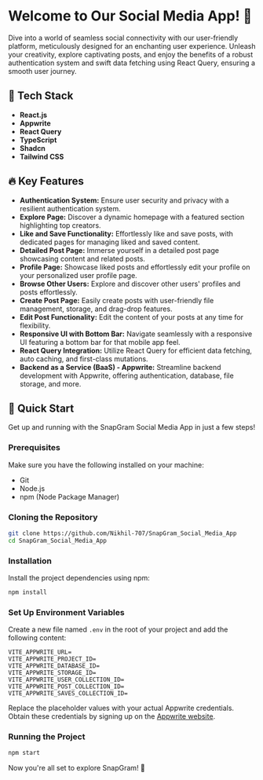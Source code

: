 # Welcome to Our Social Media App! 🌟

Dive into a world of seamless social connectivity with our user-friendly platform, meticulously designed for an enchanting user experience. Unleash your creativity, explore captivating posts, and enjoy the benefits of a robust authentication system and swift data fetching using React Query, ensuring a smooth user journey.

## 🚀 Tech Stack
- **React.js**
- **Appwrite**
- **React Query**
- **TypeScript**
- **Shadcn**
- **Tailwind CSS**

## 🔥 Key Features
- **Authentication System:** Ensure user security and privacy with a resilient authentication system.
- **Explore Page:** Discover a dynamic homepage with a featured section highlighting top creators.
- **Like and Save Functionality:** Effortlessly like and save posts, with dedicated pages for managing liked and saved content.
- **Detailed Post Page:** Immerse yourself in a detailed post page showcasing content and related posts.
- **Profile Page:** Showcase liked posts and effortlessly edit your profile on your personalized user profile page.
- **Browse Other Users:** Explore and discover other users' profiles and posts effortlessly.
- **Create Post Page:** Easily create posts with user-friendly file management, storage, and drag-drop features.
- **Edit Post Functionality:** Edit the content of your posts at any time for flexibility.
- **Responsive UI with Bottom Bar:** Navigate seamlessly with a responsive UI featuring a bottom bar for that mobile app feel.
- **React Query Integration:** Utilize React Query for efficient data fetching, auto caching, and first-class mutations.
- **Backend as a Service (BaaS) - Appwrite:** Streamline backend development with Appwrite, offering authentication, database, file storage, and more.

## 🤸 Quick Start

Get up and running with the SnapGram Social Media App in just a few steps!

### Prerequisites
Make sure you have the following installed on your machine:
- Git
- Node.js
- npm (Node Package Manager)

### Cloning the Repository
```bash
git clone https://github.com/Nikhil-707/SnapGram_Social_Media_App
cd SnapGram_Social_Media_App
```

### Installation
Install the project dependencies using npm:
```bash
npm install
```

### Set Up Environment Variables
Create a new file named `.env` in the root of your project and add the following content:
```env
VITE_APPWRITE_URL=
VITE_APPWRITE_PROJECT_ID=
VITE_APPWRITE_DATABASE_ID=
VITE_APPWRITE_STORAGE_ID=
VITE_APPWRITE_USER_COLLECTION_ID=
VITE_APPWRITE_POST_COLLECTION_ID=
VITE_APPWRITE_SAVES_COLLECTION_ID=
```
Replace the placeholder values with your actual Appwrite credentials. Obtain these credentials by signing up on the [Appwrite website](https://appwrite.io/).

### Running the Project
```bash
npm start
```

Now you're all set to explore SnapGram! 🚀

